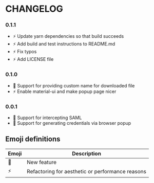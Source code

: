 # CHANGELOG

### 0.1.1
* :zap: Update yarn dependencies so that build succeeds
* :zap: Add build and test instructions to README.md
* :zap: Fix typos
* :zap: Add LICENSE file

### 0.1.0
* :star2: Support for providing custom name for downloaded file
* :zap: Enable material-ui and make popup page nicer

### 0.0.1
* :star2: Support for intercepting SAML
* :star2: Support for generating credentials via browser popup

## Emoji definitions

| Emoji | Description |
| --- | --- |
| :star2: | New feature |
| :zap: | Refactoring for aesthetic or performance reasons |
